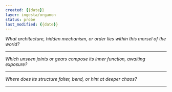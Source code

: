 ```yaml
---
created: {{date}}
layer: ingesta/organon
status: probe
last_modified: {{date}}
---
```


*What architecture, hidden mechanism,*
*or order lies within this morsel of the world?*  

---

*Which unseen joints or gears compose its inner function,*
*awaiting exposure?*  

---

*Where does its structure falter, bend, or hint at deeper chaos?*  

---
